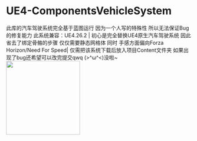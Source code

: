 # UE4-ComponentsVehicleSystem
此库的汽车驾驶系统完全基于蓝图运行 因为一个人写的特殊性 所以无法保证Bug的修复能力 此系统兼容：UE4.26.2 |
初心是完全替换UE4原生汽车驾驶系统 因此省去了绑定骨骼的步骤 仅仅需要静态网格体 同时 手感方面偏向Forza Horizon/Need For Speed|
仅需把该系统下载后放入项目Content文件夹 如果出现了bug还希望可以改完提交qwq
(>^ω^<)没啦~
<img src="https://github.com/HaibaraAi07/UE4-ComponentsVehicleSystem/blob/main/Prompt_picture/Class.png" width=200>
